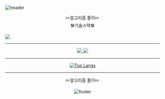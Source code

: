 
![header](https://capsule-render.vercel.app/api?type=wave&color=auto&height=400&section=header&text=shshun&fontSize=90)


<center>✏️알고리즘 풀이✏️</center>  
<center>🛠️기술스택🛠️</center>  

<img src="https://img.shields.io/badge/Python-3766AB?style=flat-square&logo=Python&logoColor=white"/></a>

* * *

<div align="center" text-align="center">
    <a href="https://solved.ac/skyworking/" target="_blank">
    <img src="http://mazassumnida.wtf/api/generate_badge?boj=skyworking"/>
    </a>
    <a href="https://github.com/shshun/github-readme-stats" target="_blank">
    <img src="https://github-readme-stats.vercel.app/api?username=shshun&show_icons=true&theme=radical"/>
    </a>
<div>
  


* * *

[![Top Langs](https://github-readme-stats.vercel.app/api/top-langs/?username=shshun&layout=compact)](https://github.com/shshun/github-readme-stats)

* * *

<center>✏️알고리즘 풀이✏️</center>  


    
    
![footer](https://capsule-render.vercel.app/api?section=footer)
